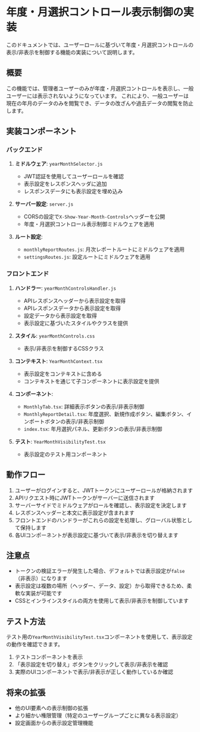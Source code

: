 # 年度・月選択コントロール表示制御の実装

このドキュメントでは、ユーザーロールに基づいて年度・月選択コントロールの表示/非表示を制御する機能の実装について説明します。

## 概要

この機能では、管理者ユーザーのみが年度・月選択コントロールを表示し、一般ユーザーには表示されないようになっています。
これにより、一般ユーザーは現在の年月のデータのみを閲覧でき、データの改ざんや過去データの閲覧を防止します。

## 実装コンポーネント

### バックエンド

1. **ミドルウェア**: `yearMonthSelector.js`
   - JWT認証を使用してユーザーロールを確認
   - 表示設定をレスポンスヘッダに追加
   - レスポンスデータにも表示設定を埋め込み

2. **サーバー設定**: `server.js`
   - CORSの設定で`X-Show-Year-Month-Controls`ヘッダーを公開
   - 年度・月選択コントロール表示制御ミドルウェアを適用

3. **ルート設定**:
   - `monthlyReportRoutes.js`: 月次レポートルートにミドルウェアを適用
   - `settingsRoutes.js`: 設定ルートにミドルウェアを適用

### フロントエンド

1. **ハンドラー**: `yearMonthControlsHandler.js`
   - APIレスポンスヘッダーから表示設定を取得
   - APIレスポンスデータから表示設定を取得
   - 設定データから表示設定を取得
   - 表示設定に基づいたスタイルやクラスを提供

2. **スタイル**: `yearMonthControls.css`
   - 表示/非表示を制御するCSSクラス

3. **コンテキスト**: `YearMonthContext.tsx`
   - 表示設定をコンテキストに含める
   - コンテキストを通じて子コンポーネントに表示設定を提供

4. **コンポーネント**:
   - `MonthlyTab.tsx`: 詳細表示ボタンの表示/非表示制御
   - `MonthlyReportDetail.tsx`: 年度選択、新規作成ボタン、編集ボタン、インポートボタンの表示/非表示制御
   - `index.tsx`: 年月選択パネル、更新ボタンの表示/非表示制御

5. **テスト**: `YearMonthVisibilityTest.tsx`
   - 表示設定のテスト用コンポーネント

## 動作フロー

1. ユーザーがログインすると、JWTトークンにユーザーロールが格納されます
2. APIリクエスト時にJWTトークンがサーバーに送信されます
3. サーバーサイドでミドルウェアがロールを確認し、表示設定を決定します
4. レスポンスヘッダーと本文に表示設定が含まれます
5. フロントエンドのハンドラーがこれらの設定を処理し、グローバル状態として保持します
6. 各UIコンポーネントが表示設定に基づいて表示/非表示を切り替えます

## 注意点

- トークンの検証エラーが発生した場合、デフォルトでは表示設定が`false`（非表示）になります
- 表示設定は複数の場所（ヘッダー、データ、設定）から取得できるため、柔軟な実装が可能です
- CSSとインラインスタイルの両方を使用して表示/非表示を制御しています

## テスト方法

テスト用の`YearMonthVisibilityTest.tsx`コンポーネントを使用して、表示設定の動作を確認できます。

1. テストコンポーネントを表示
2. 「表示設定を切り替え」ボタンをクリックして表示/非表示を確認
3. 実際のUIコンポーネントで表示/非表示が正しく動作しているか確認

## 将来の拡張

- 他のUI要素への表示制御の拡張
- より細かい権限管理（特定のユーザーグループごとに異なる表示設定）
- 設定画面からの表示設定管理機能